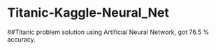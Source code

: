 # Titanic-Kaggle-Neural_Net
##Titanic problem solution using Artificial Neural Network, got 76.5 % accuracy.
